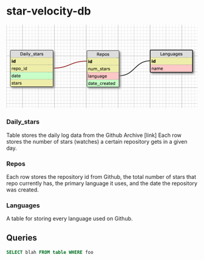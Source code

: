 # star-velocity-db



![schema image][schema_image]


### Daily_stars

Table stores the daily log data from the Github Archive [link] 
Each row stores the number of stars (watches) a certain repository gets in a given day. 


### Repos

Each row stores the repository id from Github, the total number of stars that repo currently has, the primary language it uses, and the date the repository was created.


### Languages

A table for storing every language used on Github.


## Queries 

```sql
SELECT blah FROM table WHERE foo

```

[schema_image]: https://raw.githubusercontent.com/halcyon-vortex/star-velocity-db/master/assets/schema.png "Schema for logging repository attention"